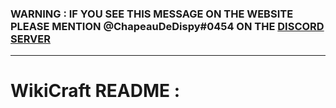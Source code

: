 ### WARNING : IF YOU SEE THIS MESSAGE ON THE WEBSITE PLEASE MENTION @ChapeauDeDispy#0454 ON THE [DISCORD SERVER](https://discord.com/invite/xPEbaRQ)

***

# WikiCraft README :
